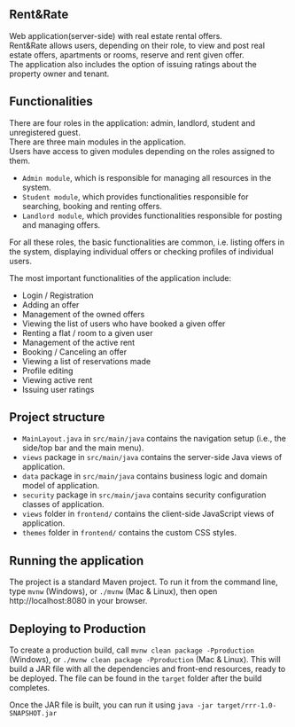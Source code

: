 ## Rent&Rate
Web application(server-side) with real estate rental offers. </br> 
Rent&Rate allows users, depending on their role, to view and post real estate offers, apartments or rooms,
reserve and rent given offer.</br> 
The application also includes the option of issuing ratings about the property owner and tenant.

## Functionalities
There are four roles in the application: admin, landlord, student and unregistered guest.</br>
There are three main modules in the application.</br>
Users have access to given modules depending on the roles assigned to them.
- `Admin module`, which is responsible for managing all resources in the system.
- `Student module`, which provides functionalities responsible for searching, booking and renting offers.
- `Landlord module`, which provides functionalities responsible for posting and managing offers.

For all these roles, the basic functionalities are common, i.e. listing offers in the system, displaying individual offers or checking profiles of individual users.

The most important functionalities of the application include:
- Login / Registration
- Adding an offer
- Management of the owned offers
- Viewing the list of users who have booked a given offer
- Renting a flat / room to a given user
- Management of the active rent
- Booking / Canceling an offer
- Viewing a list of reservations made
- Profile editing
- Viewing active rent
- Issuing user ratings


## Project structure

- `MainLayout.java` in `src/main/java` contains the navigation setup (i.e., the
  side/top bar and the main menu). 
- `views` package in `src/main/java` contains the server-side Java views of application.
- `data` package in `src/main/java` contains business logic and domain model of application.
- `security` package in `src/main/java` contains security configuration classes of application.
- `views` folder in `frontend/` contains the client-side JavaScript views of application.
- `themes` folder in `frontend/` contains the custom CSS styles.


## Running the application

The project is a standard Maven project. To run it from the command line,
type `mvnw` (Windows), or `./mvnw` (Mac & Linux), then open
http://localhost:8080 in your browser.

## Deploying to Production

To create a production build, call `mvnw clean package -Pproduction` (Windows),
or `./mvnw clean package -Pproduction` (Mac & Linux).
This will build a JAR file with all the dependencies and front-end resources,
ready to be deployed. The file can be found in the `target` folder after the build completes.

Once the JAR file is built, you can run it using
`java -jar target/rrr-1.0-SNAPSHOT.jar`



